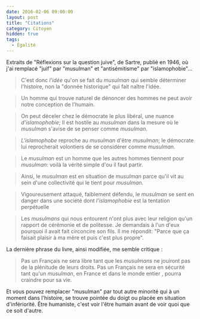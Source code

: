 ```yaml
---
date: 2016-02-06 09:00:00
layout: post
title: "Citations"
category: Citoyen
hidden: true
tags:
  - Égalité
---
```


Extraits de "Réflexions sur la question juive", de Sartre, publié en 1946, où j'ai remplacé "juif" par "musulman" et "antisémitisme" par "islamophobie"…

<!-- more -->

> C'est donc _l'idée_ qu'on se fait du _musulman_ qui semble déterminer l'histoire, non la "donnée historique" qui fait naître l'idée.

> Un homme qui trouve naturel de dénoncer des hommes ne peut avoir notre conception de l'humain.

> On peut déceler chez le démocrate le plus libéral, une nuance _d'islamophobie_; Il est hostile au _musulman_ dans la mesure où le _musulman_ s'avise de se penser comme _musulman_.

> _L'islamophobe_ reproche au _musulman_ d'être _musulman_; le démocrate lui reprocherait volontiers de se considérer comme _musulman_.

> Le _musulman_ est un homme que les autres hommes tiennent pour _musulman_: voilà la vérité simple d'ou il faut partir.

> Ainsi, le _musulman_ est en situation de _musulman_ parce qu'il vit au sein d'une collectivité qui le tient pour _musulman_.

> Vigoureusement attaqué, faiblement défendu, le _musulman_ se sent en danger dans une société dont _l'islamophobie_ est la tentation perpétuelle

> Les _musulmans_ qui nous entourent n'ont plus avec leur religion qu'un rapport de cérémonie et de politesse. Je demandais à l'un d'eux pourquoi il avait fait circoncire son fils. Il me répondit: "Parce que ça faisait plaisir à ma mère et puis c'est plus propre".

La dernière phrase du livre, ainsi modifiée, me semble critique :

> Pas un Français ne sera libre tant que les _musulmans_ ne jouiront pas de la plénitude de leurs droits. Pas un Français ne sera en sécurité tant qu'un _musulman_, en France et dans le monde entier , pourra craindre pour sa vie.

Et vous pouvez remplacer "musulman" par tout autre minorité qui à un moment dans l'histoire, se trouve pointée du doigt ou placée en situation d'infériorité. Être humaniste, c'est voir l'être humain avant de voir quoi que ce soit d'autre.
